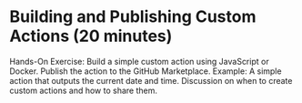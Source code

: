 # Building and Publishing Custom Actions (20 minutes)

Hands-On Exercise:
Build a simple custom action using JavaScript or Docker.
Publish the action to the GitHub Marketplace.
Example: A simple action that outputs the current date and time.
Discussion on when to create custom actions and how to share them.